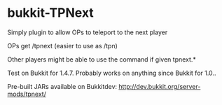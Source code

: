 bukkit-TPNext
=============

Simply plugin to allow OPs to teleport to the next player

OPs get /tpnext (easier to use as /tpn)

Other players might be able to use the command if given tpnext.*

Test on Bukkit for 1.4.7. Probably works on anything since Bukkit for 1.0..

Pre-built JARs available on Bukkitdev: http://dev.bukkit.org/server-mods/tpnext/